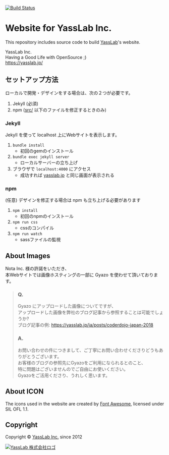 [![Build Status](https://travis-ci.org/yasslab/yasslab.jp.svg?branch=master)](https://travis-ci.org/yasslab/yasslab.jp)

# Website for YassLab Inc.

This repository includes source code to build [YassLab](https://yasslab.jp/)'s website.

YassLab Inc.   
Having a Good Life with OpenSource ;)     
https://yasslab.jp/

## セットアップ方法
ローカルで開発・デザインをする場合は、次の２つが必要です。

1. Jekyll (必須)
2. npm ([src/](https://github.com/yasslab/yasslab.jp/tree/master/src) 以下のファイルを修正するときのみ)

### Jekyll

Jekyll を使って localhost 上にWebサイトを表示します。

1. `bundle install`
    - 初回のgemのインストール
2. `bundle exec jekyll server`
    - ローカルサーバーの立ち上げ
3. ブラウザで `localhost:4000` にアクセス
    - 成功すれば [yasslab.jp](https://yasslab.jp/) と同じ画面が表示される

### npm

(任意) デザインを修正する場合は npm も立ち上げる必要があります 

1. `npm install`
    - 初回のnpmのインストール
2. `npm run css`
    - cssのコンパイル
3. `npm run watch`
    - sassファイルの監視

## About Images
Nota Inc. 様の許諾をいただき、  
本Webサイトでは画像ホスティングの一部に Gyazo を使わせて頂いております。

> ### Q.
> Gyazo にアップロードした画像についてですが、   
> アップロードした画像を弊社のブログ記事から参照することは可能でしょうか?   
> ブログ記事の例: https://yasslab.jp/ja/posts/coderdojo-japan-2018
>
> ### A.
> お問い合わせの件につきまして、ご丁寧にお問い合わせくださりどうもありがとうございます。   
> お客様のブログの参照先にGyazoをご利用になられるとのこと、     
> 特に問題はございませんのでご自由にお使いください。     
> Gyazoをご活用くださり、うれしく思います。

## About ICON

The icons used in the website are created by [Font Awesome](http://fontawesome.io/), licensed under SIL OFL 1.1.

## Copyright

Copyright &copy; [YassLab Inc.](https://yasslab.jp) since 2012

[![YassLab 株式会社ロゴ](https://yasslab.jp/img/logos/800x200.png)](https://yasslab.jp/)
